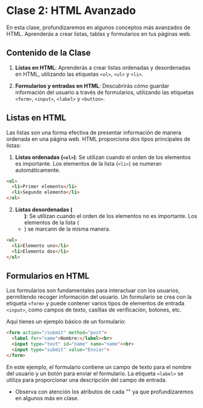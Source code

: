 # Clase 2: HTML Avanzado

En esta clase, profundizaremos en algunos conceptos más avanzados de HTML. Aprenderás a crear listas, tablas y formularios en tus páginas web.

## Contenido de la Clase

1. **Listas en HTML**: Aprenderás a crear listas ordenadas y desordenadas en HTML, utilizando las etiquetas `<ol>`, `<ul>` y `<li>`.

2. **Formularios y entradas en HTML**: Descubrirás cómo guardar información del usuario a través de formularios, utilizando las etiquetas `<form>`, `<input>`, `<label>` y `<button>`.


## Listas en HTML

Las listas son una forma efectiva de presentar información de manera ordenada en una página web. HTML proporciona dos tipos principales de listas:

1. **Listas ordenadas (`<ol>`)**: Se utilizan cuando el orden de los elementos es importante. Los elementos de la lista (`<li>`) se numeran automáticamente.

```html
<ol>
  <li>Primer elemento</li>
  <li>Segundo elemento</li>
</ol>
```

2. **Listas desordenadas (<ul>)**: Se utilizan cuando el orden de los elementos no es importante. Los elementos de la lista (<li>) se marcann de la misma manera.

```html
<ul>
  <li>Elemento uno</li>
  <li>Elemento dos</li>
</ul>
```


## Formularios en HTML

Los formularios son fundamentales para interactuar con los usuarios, permitiendo recoger información del usuario. Un formulario se crea con la etiqueta `<form>` y puede contener varios tipos de elementos de entrada `<input>`, como campos de texto, casillas de verificación, botones, etc.

Aquí tienes un ejemplo básico de un formulario:

```html
<form action="/submit" method="post">
  <label for="name">Nombre:</label><br>
  <input type="text" id="name" name="name"><br>
  <input type="submit" value="Enviar">
</form>
```
En este ejemplo, el formulario contiene un campo de texto para el nombre del usuario y un botón para enviar el formulario. La etiqueta `<label>` se utiliza para proporcionar una descripción del campo de entrada.

- Observa con atención los atributos de cada "<tag>" ya que profundizaremos en algunos más en clase.

